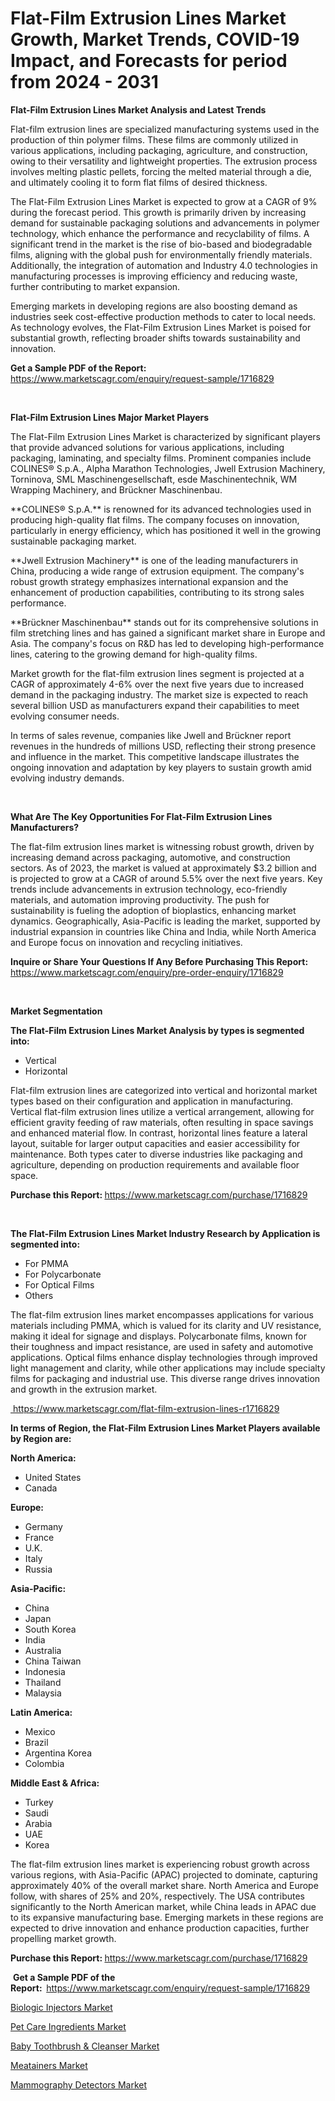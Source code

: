 <p><h1>Flat-Film Extrusion Lines Market Growth, Market Trends, COVID-19 Impact, and Forecasts for period from 2024 - 2031</h1></p><p><strong>Flat-Film Extrusion Lines Market Analysis and Latest Trends</strong></p>
<p><p>Flat-film extrusion lines are specialized manufacturing systems used in the production of thin polymer films. These films are commonly utilized in various applications, including packaging, agriculture, and construction, owing to their versatility and lightweight properties. The extrusion process involves melting plastic pellets, forcing the melted material through a die, and ultimately cooling it to form flat films of desired thickness.</p><p>The Flat-Film Extrusion Lines Market is expected to grow at a CAGR of 9% during the forecast period. This growth is primarily driven by increasing demand for sustainable packaging solutions and advancements in polymer technology, which enhance the performance and recyclability of films. A significant trend in the market is the rise of bio-based and biodegradable films, aligning with the global push for environmentally friendly materials. Additionally, the integration of automation and Industry 4.0 technologies in manufacturing processes is improving efficiency and reducing waste, further contributing to market expansion.</p><p>Emerging markets in developing regions are also boosting demand as industries seek cost-effective production methods to cater to local needs. As technology evolves, the Flat-Film Extrusion Lines Market is poised for substantial growth, reflecting broader shifts towards sustainability and innovation.</p></p>
<p><strong>Get a Sample PDF of the Report:&nbsp;</strong> <a href="https://www.marketscagr.com/enquiry/request-sample/1716829?utm_campaign=1339&utm_medium=2&utm_source=Github&utm_content=ia&utm_term=10102024&utm_id=flat-film-extrusion-lines">https://www.marketscagr.com/enquiry/request-sample/1716829</a></p>
<p>&nbsp;</p>
<p><strong>Flat-Film Extrusion Lines Major Market Players</strong></p>
<p><p>The Flat-Film Extrusion Lines Market is characterized by significant players that provide advanced solutions for various applications, including packaging, laminating, and specialty films. Prominent companies include COLINES® S.p.A., Alpha Marathon Technologies, Jwell Extrusion Machinery, Torninova, SML Maschinengesellschaft, esde Maschinentechnik, WM Wrapping Machinery, and Brückner Maschinenbau.</p><p>**COLINES® S.p.A.** is renowned for its advanced technologies used in producing high-quality flat films. The company focuses on innovation, particularly in energy efficiency, which has positioned it well in the growing sustainable packaging market. </p><p>**Jwell Extrusion Machinery** is one of the leading manufacturers in China, producing a wide range of extrusion equipment. The company's robust growth strategy emphasizes international expansion and the enhancement of production capabilities, contributing to its strong sales performance.</p><p>**Brückner Maschinenbau** stands out for its comprehensive solutions in film stretching lines and has gained a significant market share in Europe and Asia. The company's focus on R&D has led to developing high-performance lines, catering to the growing demand for high-quality films.</p><p>Market growth for the flat-film extrusion lines segment is projected at a CAGR of approximately 4-6% over the next five years due to increased demand in the packaging industry. The market size is expected to reach several billion USD as manufacturers expand their capabilities to meet evolving consumer needs.</p><p>In terms of sales revenue, companies like Jwell and Brückner report revenues in the hundreds of millions USD, reflecting their strong presence and influence in the market. This competitive landscape illustrates the ongoing innovation and adaptation by key players to sustain growth amid evolving industry demands.</p></p>
<p>&nbsp;</p>
<p><strong>What Are The Key Opportunities For Flat-Film Extrusion Lines Manufacturers?</strong></p>
<p><p>The flat-film extrusion lines market is witnessing robust growth, driven by increasing demand across packaging, automotive, and construction sectors. As of 2023, the market is valued at approximately $3.2 billion and is projected to grow at a CAGR of around 5.5% over the next five years. Key trends include advancements in extrusion technology, eco-friendly materials, and automation improving productivity. The push for sustainability is fueling the adoption of bioplastics, enhancing market dynamics. Geographically, Asia-Pacific is leading the market, supported by industrial expansion in countries like China and India, while North America and Europe focus on innovation and recycling initiatives.</p></p>
<p><strong>Inquire or Share Your Questions If Any Before Purchasing This Report:</strong> <a href="https://www.marketscagr.com/enquiry/pre-order-enquiry/1716829?utm_campaign=1339&utm_medium=2&utm_source=Github&utm_content=ia&utm_term=10102024&utm_id=flat-film-extrusion-lines">https://www.marketscagr.com/enquiry/pre-order-enquiry/1716829</a></p>
<p>&nbsp;</p>
<p><strong>Market Segmentation</strong></p>
<p><strong>The Flat-Film Extrusion Lines Market Analysis by types is segmented into:</strong></p>
<p><ul><li>Vertical</li><li>Horizontal</li></ul></p>
<p><p>Flat-film extrusion lines are categorized into vertical and horizontal market types based on their configuration and application in manufacturing. Vertical flat-film extrusion lines utilize a vertical arrangement, allowing for efficient gravity feeding of raw materials, often resulting in space savings and enhanced material flow. In contrast, horizontal lines feature a lateral layout, suitable for larger output capacities and easier accessibility for maintenance. Both types cater to diverse industries like packaging and agriculture, depending on production requirements and available floor space.</p></p>
<p><strong>Purchase this Report:&nbsp;</strong><a href="https://www.marketscagr.com/purchase/1716829?utm_campaign=1339&utm_medium=2&utm_source=Github&utm_content=ia&utm_term=10102024&utm_id=flat-film-extrusion-lines">https://www.marketscagr.com/purchase/1716829</a></p>
<p>&nbsp;</p>
<p><strong>The Flat-Film Extrusion Lines Market Industry Research by Application is segmented into:</strong></p>
<p><ul><li>For PMMA</li><li>For Polycarbonate</li><li>For Optical Films</li><li>Others</li></ul></p>
<p><p>The flat-film extrusion lines market encompasses applications for various materials including PMMA, which is valued for its clarity and UV resistance, making it ideal for signage and displays. Polycarbonate films, known for their toughness and impact resistance, are used in safety and automotive applications. Optical films enhance display technologies through improved light management and clarity, while other applications may include specialty films for packaging and industrial use. This diverse range drives innovation and growth in the extrusion market.</p></p>
<p><a href="https://www.marketscagr.com/flat-film-extrusion-lines-r1716829?utm_campaign=1339&utm_medium=2&utm_source=Github&utm_content=ia&utm_term=10102024&utm_id=flat-film-extrusion-lines">&nbsp;https://www.marketscagr.com/flat-film-extrusion-lines-r1716829</a></p>
<p><strong>In terms of Region, the Flat-Film Extrusion Lines Market Players available by Region are:</strong></p>
<p>
    <p> <strong> North America: </strong>
        <ul>
            <li>United States</li>
            <li>Canada</li>
        </ul>
        </p> 
    <p> <strong> Europe: </strong>
        <ul>
            <li>Germany</li>
            <li>France</li>
            <li>U.K.</li>
            <li>Italy</li>
            <li>Russia</li>
        </ul>
        </p> 
    <p> <strong> Asia-Pacific: </strong>
        <ul>
            <li>China</li>
            <li>Japan</li>
            <li>South Korea</li>
            <li>India</li>
            <li>Australia</li>
            <li>China Taiwan</li>
            <li>Indonesia</li>
            <li>Thailand</li>
            <li>Malaysia</li>
        </ul>
        </p> 
    <p> <strong> Latin America: </strong>
        <ul>
            <li>Mexico</li>
            <li>Brazil</li>
            <li>Argentina Korea</li>
            <li>Colombia</li>
        </ul>
        </p> 
    <p> <strong> Middle East & Africa: </strong>
        <ul>
            <li>Turkey</li>
            <li>Saudi</li>
            <li>Arabia</li>
            <li>UAE</li>
            <li>Korea</li>
        </ul>
    </p>
    </p>
<p><p>The flat-film extrusion lines market is experiencing robust growth across various regions, with Asia-Pacific (APAC) projected to dominate, capturing approximately 40% of the overall market share. North America and Europe follow, with shares of 25% and 20%, respectively. The USA contributes significantly to the North American market, while China leads in APAC due to its expansive manufacturing base. Emerging markets in these regions are expected to drive innovation and enhance production capacities, further propelling market growth.</p></p>
<p><strong>Purchase this Report: </strong><a href="https://www.marketscagr.com/purchase/1716829?utm_campaign=1339&utm_medium=2&utm_source=Github&utm_content=ia&utm_term=10102024&utm_id=flat-film-extrusion-lines">https://www.marketscagr.com/purchase/1716829</a></p>
<p>&nbsp;<strong>Get a Sample PDF of the Report:&nbsp;&nbsp;</strong><a href="https://www.marketscagr.com/enquiry/request-sample/1716829?utm_campaign=1339&utm_medium=2&utm_source=Github&utm_content=ia&utm_term=10102024&utm_id=flat-film-extrusion-lines">https://www.marketscagr.com/enquiry/request-sample/1716829</a></p>
<p><strong></strong></p>
<p><p><a href="https://www.linkedin.com/pulse/exploring-biologic-injectors-market-strategic-insights-growth-5x1we?utm_campaign=1339&utm_medium=2&utm_source=Github&utm_content=ia&utm_term=10102024&utm_id=flat-film-extrusion-lines">Biologic Injectors Market</a></p><p><a href="https://github.com/AfsanaMia652/Market-Research-Report-List-1/blob/main/pet-care-ingredients-market.md?utm_campaign=1339&utm_medium=2&utm_source=Github&utm_content=ia&utm_term=10102024&utm_id=flat-film-extrusion-lines">Pet Care Ingredients Market</a></p><p><a href="https://github.com/PeterParrish5/Market-Research-Report-List-6/blob/main/baby-toothbrush-cleanser-market.md?utm_campaign=1339&utm_medium=2&utm_source=Github&utm_content=ia&utm_term=10102024&utm_id=flat-film-extrusion-lines">Baby Toothbrush & Cleanser Market</a></p><p><a href="https://www.linkedin.com/pulse/driving-factors-behind-meatainers-market-trends-applications-regional-dy0hc?utm_campaign=1339&utm_medium=2&utm_source=Github&utm_content=ia&utm_term=10102024&utm_id=flat-film-extrusion-lines">Meatainers Market</a></p><p><a href="https://www.linkedin.com/pulse/decoding-mammography-detectors-market-signals-growth-dfywe?utm_campaign=1339&utm_medium=2&utm_source=Github&utm_content=ia&utm_term=10102024&utm_id=flat-film-extrusion-lines">Mammography Detectors Market</a></p></p>